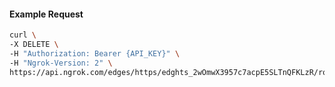 <!-- Code generated for API Clients. DO NOT EDIT. -->

#### Example Request

```bash
curl \
-X DELETE \
-H "Authorization: Bearer {API_KEY}" \
-H "Ngrok-Version: 2" \
https://api.ngrok.com/edges/https/edghts_2wOmwX3957c7acpE5SLTnQFKLzR/routes/edghtsrt_2wOmwRdE02EMPVvuRm7duilBVB2/response_headers
```
